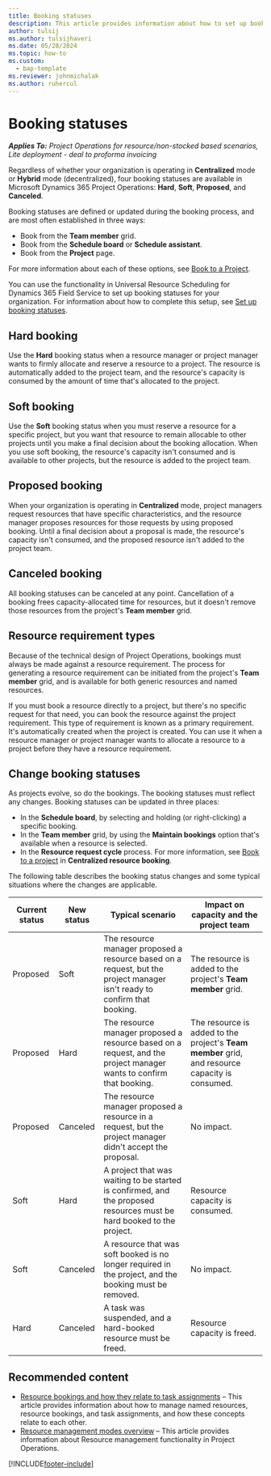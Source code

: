 ```yaml
---
title: Booking statuses
description: This article provides information about how to set up booking statuses for Project Operations.
author: tulsij
ms.author: tulsijhaveri
ms.date: 05/28/2024
ms.topic: how-to
ms.custom: 
  - bap-template
ms.reviewer: johnmichalak
ms.author: ruhercul
---
```


# Booking statuses

_**Applies To:** Project Operations for resource/non-stocked based scenarios, Lite deployment - deal to proforma invoicing_

Regardless of whether your organization is operating in **Centralized** mode or **Hybrid** mode (decentralized), four booking statuses are available in Microsoft Dynamics 365 Project Operations: **Hard**, **Soft**, **Proposed**, and **Canceled**.

Booking statuses are defined or updated during the booking process, and are most often established in three ways:

-	Book from the **Team member** grid.
-	Book from the **Schedule board** or **Schedule assistant**.
-	Book from the **Project** page.

For more information about each of these options, see [Book to a Project](/dynamics365/project-operations/resource-management/book-project).

You can use the functionality in Universal Resource Scheduling for Dynamics 365 Field Service to set up booking statuses for your organization. For information about how to complete this setup, see [Set up booking statuses](/dynamics365/field-service/set-up-booking-statuses).

## Hard booking

Use the **Hard** booking status when a resource manager or project manager wants to firmly allocate and reserve a resource to a project. The resource is automatically added to the project team, and the resource's capacity is consumed by the amount of time that's allocated to the project.

## Soft booking

Use the **Soft** booking status when you must reserve a resource for a specific project, but you want that resource to remain allocable to other projects until you make a final decision about the booking allocation. When you use soft booking, the resource's capacity isn't consumed and is available to other projects, but the resource is added to the project team.

## Proposed booking

When your organization is operating in **Centralized** mode, project managers request resources that have specific characteristics, and the resource manager proposes resources for those requests by using proposed booking. Until a final decision about a proposal is made, the resource's capacity isn't consumed, and the proposed resource isn't added to the project team.

## Canceled booking

All booking statuses can be canceled at any point. Cancellation of a booking frees capacity-allocated time for resources, but it doesn't remove those resources from the project's **Team member** grid.

## Resource requirement types

Because of the technical design of Project Operations, bookings must always be made against a resource requirement. The process for generating a resource requirement can be initiated from the project's **Team member** grid, and is available for both generic resources and named resources.

If you must book a resource directly to a project, but there's no specific request for that need, you can book the resource against the project requirement. This type of requirement is known as a primary requirement. It's automatically created when the project is created. You can use it when a resource manager or project manager wants to allocate a resource to a project before they have a resource requirement.

## Change booking statuses

As projects evolve, so do the bookings. The booking statuses must reflect any changes. Booking statuses can be updated in three places:

-	In the **Schedule board**, by selecting and holding (or right-clicking) a specific booking.
- In the **Team member** grid, by	using the **Maintain bookings** option that's available when a resource is selected.
-	In the **Resource request cycle** process. For more information, see [Book to a project](/dynamics365/project-operations/resource-management/book-project) in **Centralized resource booking**.

The following table describes the booking status changes and some typical situations where the changes are applicable.

| Current status | New status | Typical scenario | Impact on capacity and the project team |
|---|---|---|---|
| Proposed | Soft | The resource manager proposed a resource based on a request, but the project manager isn't ready to confirm that booking. | The resource is added to the project's **Team member** grid. |
| Proposed | Hard | The resource manager proposed a resource based on a request, and the project manager wants to confirm that booking. | The resource is added to the project's **Team member** grid, and resource capacity is consumed. |
| Proposed | Canceled | The resource manager proposed a resource in a request, but the project manager didn't accept the proposal. | No impact. |
| Soft | Hard | A project that was waiting to be started is confirmed, and the proposed resources must be hard booked to the project. | Resource capacity is consumed. |
| Soft | Canceled | A resource that was soft booked is no longer required in the project, and the booking must be removed. | No impact. |
| Hard | Canceled | A task was suspended, and a hard-booked resource must be freed. | Resource capacity is freed. |

## Recommended content

- [Resource bookings and how they relate to task assignments](../psa/faq-bookings-and-assignments.md) – This article provides information about how to manage named resources, resource bookings, and task assignments, and how these concepts relate to each other.
- [Resource management modes overview](resource-management-mode-overview.md) – This article provides information about Resource management functionality in Project Operations.

[!INCLUDE[footer-include](../includes/footer-banner.md)]

